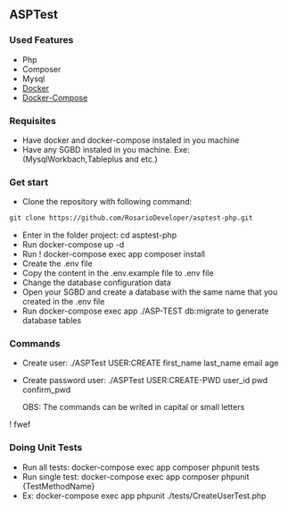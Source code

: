 ## ASPTest

### Used Features

- Php
- Composer
- Mysql
- <a href="https://docs.docker.com/get-docker/" target="_blank">Docker</a>
- <a href="https://docs.docker.com/compose/" target="_blank">Docker-Compose</a>

### Requisites

- Have docker and docker-compose instaled in you machine
- Have any SGBD instaled in you machine. Exe: (MysqlWorkbach,Tableplus and etc.)

### Get start

- Clone the repository with following command:
```diff 
git clone https://github.com/RosarioDeveloper/asptest-php.git
```
- Enter in the folder project: cd asptest-php
- Run docker-compose up -d
- Run ! docker-compose exec app composer install
- Create the .env file
- Copy the content in the .env.example file to .env file
- Change the database configuration data
- Open your SGBD and create a database with the same name that you created in the .env file
- Run docker-compose exec app ./ASP-TEST db:migrate to generate database tables

### Commands

- Create user: ./ASPTest USER:CREATE first_name last_name email age
- Create password user: ./ASPTest USER:CREATE-PWD user_id pwd confirm_pwd

  OBS: The commands can be writed in capital or small letters

! fwef

### Doing Unit Tests

- Run all tests: docker-compose exec app composer phpunit tests
- Run single test: docker-compose exec app composer phpunit {TestMethodName}
- Ex: docker-compose exec app phpunit ./tests/CreateUserTest.php
